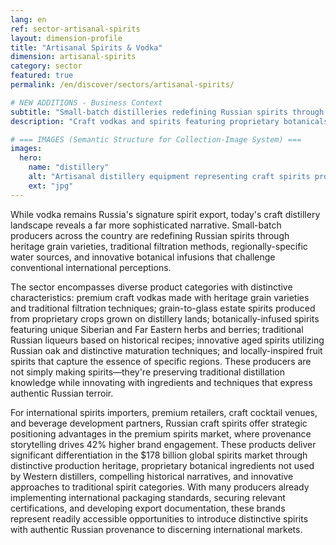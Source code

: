 ```yaml
---
lang: en
ref: sector-artisanal-spirits
layout: dimension-profile
title: "Artisanal Spirits & Vodka"
dimension: artisanal-spirits
category: sector
featured: true
permalink: /en/discover/sectors/artisanal-spirits/

# NEW ADDITIONS - Business Context
subtitle: "Small-batch distilleries redefining Russian spirits through heritage grains, traditional methods, and innovative botanical infusions"
description: "Craft vodkas and spirits featuring proprietary botanicals, distinctive production heritage, and authentic Russian terroir expression."

# === IMAGES (Semantic Structure for Collection-Image System) ===
images:
  hero:
    name: "distillery"
    alt: "Artisanal distillery equipment representing craft spirits production and traditional methods"
    ext: "jpg"
---
```


While vodka remains Russia's signature spirit export, today's craft distillery landscape reveals a far more sophisticated narrative. Small-batch producers across the country are redefining Russian spirits through heritage grain varieties, traditional filtration methods, regionally-specific water sources, and innovative botanical infusions that challenge conventional international perceptions.

The sector encompasses diverse product categories with distinctive characteristics: premium craft vodkas made with heritage grain varieties and traditional filtration techniques; grain-to-glass estate spirits produced from proprietary crops grown on distillery lands; botanically-infused spirits featuring unique Siberian and Far Eastern herbs and berries; traditional Russian liqueurs based on historical recipes; innovative aged spirits utilizing Russian oak and distinctive maturation techniques; and locally-inspired fruit spirits that capture the essence of specific regions. These producers are not simply making spirits—they're preserving traditional distillation knowledge while innovating with ingredients and techniques that express authentic Russian terroir.

For international spirits importers, premium retailers, craft cocktail venues, and beverage development partners, Russian craft spirits offer strategic positioning advantages in the premium spirits market, where provenance storytelling drives 42% higher brand engagement. These products deliver significant differentiation in the $178 billion global spirits market through distinctive production heritage, proprietary botanical ingredients not used by Western distillers, compelling historical narratives, and innovative approaches to traditional spirit categories. With many producers already implementing international packaging standards, securing relevant certifications, and developing export documentation, these brands represent readily accessible opportunities to introduce distinctive spirits with authentic Russian provenance to discerning international markets.
